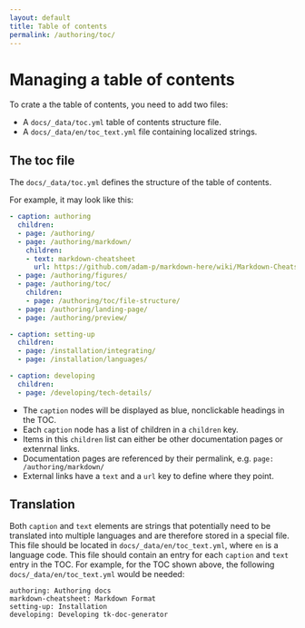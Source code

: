 ```yaml
---
layout: default
title: Table of contents
permalink: /authoring/toc/
---
```


# Managing a table of contents

To crate a the table of contents, you need to add two files:

- A `docs/_data/toc.yml` table of contents structure file.
- A `docs/_data/en/toc_text.yml` file containing localized strings.

## The toc file

The `docs/_data/toc.yml` defines the structure of the table of contents.

For example, it may look like this:

```yaml
- caption: authoring
  children:
  - page: /authoring/
  - page: /authoring/markdown/
    children:
    - text: markdown-cheatsheet
      url: https://github.com/adam-p/markdown-here/wiki/Markdown-Cheatsheet
  - page: /authoring/figures/
  - page: /authoring/toc/
    children:
    - page: /authoring/toc/file-structure/
  - page: /authoring/landing-page/
  - page: /authoring/preview/

- caption: setting-up
  children:
  - page: /installation/integrating/
  - page: /installation/languages/

- caption: developing
  children:
  - page: /developing/tech-details/
```

- The `caption` nodes will be displayed as blue, nonclickable headings in the TOC.
- Each `caption` node has a list of children in a `children` key.
- Items in this `children` list can either be other documentation pages or extenrnal links.
- Documentation pages are referenced by their permalink, e.g. `page: /authoring/markdown/`
- External links have a `text` and a `url` key to define where they point.

## Translation

Both `caption` and `text` elements are strings that potentially need to be translated into multiple languages
and are therefore stored in a special file. This file should be located in `docs/_data/en/toc_text.yml`, where `en`
is a language code. This file should contain an entry for each `caption` and `text` entry in the TOC. For example,
for the TOC shown above, the following `docs/_data/en/toc_text.yml` would be needed:

```
authoring: Authoring docs
markdown-cheatsheet: Markdown Format
setting-up: Installation
developing: Developing tk-doc-generator
```